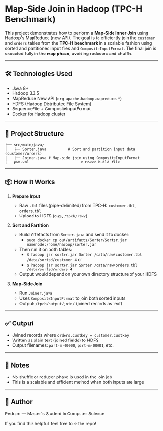 # Map-Side Join in Hadoop (TPC-H Benchmark)

This project demonstrates how to perform a **Map-Side Inner Join** using Hadoop's MapReduce (new API). The goal is to efficiently join the `customer` and `orders` tables from the **TPC-H benchmark** in a scalable fashion using sorted and partitioned input files and `CompositeInputFormat`. The final join is executed fully in the **map phase**, avoiding reducers and shuffle.

---

## 🛠 Technologies Used

* Java 8+
* Hadoop 3.3.5
* MapReduce New API (`org.apache.hadoop.mapreduce.*`)
* HDFS (Hadoop Distributed File System)
* SequenceFile + CompositeInputFormat
* Docker for Hadoop cluster

---

## 📁 Project Structure

```
├── src/main/java/
│   ├── Sorter.java          # Sort and partition input data (customer/orders)
│   ├── Joiner.java # Map-side join using CompositeInputFormat
├── pom.xml                        # Maven build file
```

---

## 📦 How It Works

1. **Prepare Input**

    * Raw `.tbl` files (pipe-delimited) from TPC-H: `customer.tbl`, `orders.tbl`
    * Upload to HDFS (e.g., `/tpch/raw/`)

2. **Sort and Partition**

    * Build Artefacts from `Sorter.java` and send it to docker:
        - `sudo docker cp out/artifacts/Sorter/Sorter.jar namenode:/home/hadoop/sorter.jar`
    * Then run it on both tables: 
      - `$ hadoop jar sorter.jar Sorter /data/raw/customer.tbl /data/sorted/customer 4` or 
      - `$ hadoop jar sorter.jar Sorter /data/raw/orders.tbl /data/sorted/orders 4`
    * Output: would depend on your own directory structure of your HDFS

3. **Map-Side Join**

    * Run `Joiner.java`
    * Uses `CompositeInputFormat` to join both sorted inputs
    * Output: `/tpch/output/join/` (joined records as text)

[//]: # (---)

[//]: # ()
[//]: # (## ▶️ Example Run)

[//]: # ()
[//]: # (```bash)

[//]: # (# Sort)

[//]: # (hadoop jar tpch-joins.jar SortByCustKey /tpch/raw/customer.tbl /tpch/sorted/customer 4)

[//]: # (hadoop jar tpch-joins.jar SortByCustKey /tpch/raw/orders.tbl /tpch/sorted/orders 4)

[//]: # ()
[//]: # (# Join)

[//]: # (hadoop jar tpch-joins.jar CustomerOrderMapSideJoin /tpch/sorted/customer /tpch/sorted/orders /tpch/output/join)

[//]: # (```)

---

## ✅ Output

* Joined records where `orders.custkey = customer.custkey`
* Written as plain text (joined fields) to HDFS
* Output filenames: `part-m-00000`, `part-m-00001`, etc.

---

## 🧠 Notes

* No shuffle or reducer phase is used in the join job
* This is a scalable and efficient method when both inputs are large

---


## 👤 Author

Pedram — Master's Student in Computer Science

If you find this helpful, feel free to ⭐ the repo!
